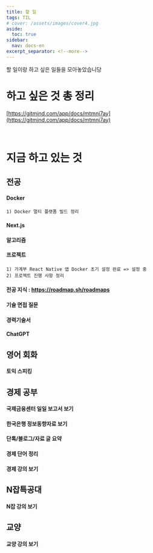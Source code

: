 ```yaml
---
title: 할 일
tags: TIL
# cover: /assets/images/cover4.jpg
aside:
  toc: true
sidebar:
  nav: docs-en
excerpt_separator: <!--more-->
---
```


할 일이랑 하고 싶은 일들을 모아놓았습니당

<!--more-->

# 하고 싶은 것 총 정리
[https://gitmind.com/app/docs/mtmnj7ay](https://gitmind.com/app/docs/mtmnj7ay)

<br>

# 지금 하고 있는 것

전공
----
#### Docker 
```
1) Docker 멀티 플랫폼 빌드 정리
```

#### Next.js 
#### 알고리즘 
#### 프로젝트
```
1) 가계부 React Native 앱 Docker 초기 설정 완료 => 설정 중
2) 프로젝트 진행 사항 정리
```

#### 전공 지식 : https://roadmap.sh/roadmaps
#### 기술 면접 질문
#### 경력기술서
#### ChatGPT

영어 회화
----
#### 토익 스피킹

경제 공부
----
#### 국제금융센터 일일 보고서 보기
#### 한국은행 정보동향자료 보기
#### 단톡/블로그/자료 글 요약
#### 경제 단어 정리
#### 경제 강의 보기

N잡특공대
----
#### N잡 강의 보기

교양
----
#### 교양 강의 보기
